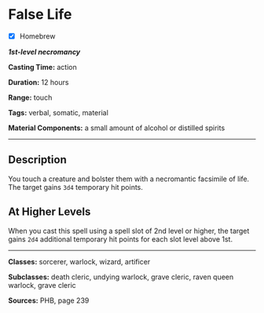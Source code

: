 # False Life

- [x] Homebrew

***1st-level necromancy***

**Casting Time:** action

**Duration:** 12 hours

**Range:** touch

**Tags:** verbal, somatic, material

**Material Components:** a small amount of alcohol or distilled spirits

---

## Description
You touch a creature and bolster them with a necromantic facsimile of life.
The target gains `3d4` temporary hit points.

## At Higher Levels
When you cast this spell using a spell slot of 2nd level or higher, the target gains `2d4` additional temporary hit points for each slot level above 1st.

---

**Classes:** sorcerer, warlock, wizard, artificer

**Subclasses:** death cleric, undying warlock, grave cleric, raven queen warlock, grave cleric

**Sources:** PHB, page 239
